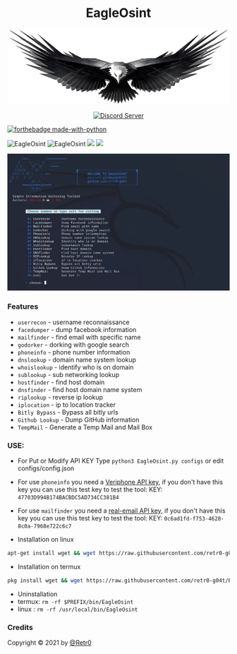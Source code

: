 <h1 align="center">EagleOsint</h1>

<img src="https://github.com/retr0-g04t/EagleOsint/blob/main/image/Daco_4872325.png">
<p align="center">
<a href="https://discord.gg/wQqZpHX2V2"><img src="https://discordapp.com/api/guilds/437716353584070677/widget.png?style=shield" alt="Discord Server"></a>


<br>

[![forthebadge made-with-python](http://ForTheBadge.com/images/badges/made-with-python.svg)](https://www.python.org/)


<img title="EagleOsint" src="https://img.shields.io/badge/CODENAME%20-EagleOsint-EagleOsint?colorA=grey&colorB=green&style=for-the-badge"> <img title="EagleOsint" src="https://img.shields.io/badge/VERSION%20-1.1-SCRIPT?colorA=grey&colorB=green&style=for-the-badge"> <img src="https://img.shields.io/badge/Visual%20Studio%20Code-0078d7.svg?style=for-the-badge&logo=visual-studio-code&logoColor=white">
<img src="https://img.shields.io/badge/github-%23121011.svg?style=for-the-badge&logo=github&logoColor=white"/>


<img src="https://github.com/retr0-g04t/EagleOsint/blob/main/image/Hello.png">

### Features
- ```userrecon```    - username reconnaissance
- ```facedumper```   - dump facebook information
- ```mailfinder``` - find email with specific name
- ```godorker``` - dorking with google search
- ```phoneinfo``` - phone number information
- ```dnslookup``` - domain name system lookup
- ```whoislookup``` - identify who is on domain
- ```sublookup``` - sub networking lookup
- ```hostfinder``` - find host domain
- ```dnsfinder``` - find host domain name system
- ```riplookup``` - reverse ip lookup
- ```iplocation``` - ip to location tracker
- ```Bitly Bypass``` - Bypass all bitly urls 
- ```Github Lookup``` -  Dump GitHub information 
- ```TempMail``` - Generate a Temp Mail and Mail Box 

### USE:
  - For Put or Modify API KEY Type ```python3 EagleOsint.py configs``` or edit configs/config.json
  - For use ```phoneinfo``` you need a [Veriphone API key](https://veriphone.io/), if you don't have this key you can use this test key to test the tool: KEY: ```47703D994B174BACBDC5AD734CC381B4```
  - For use ```mailfinder``` you need a [real-email API key](https://isitarealemail.com/), if you don't have this key you can use this test key to test the tool: KEY: ```0c6ad1fd-f753-4628-8c0a-7968e722c6c7```

- Installation on linux
```bash
apt-get install wget && wget https://raw.githubusercontent.com/retr0-g04t/EagleOsint/main/linuxinstall.sh && bash linuxinstall.sh
```

- Installation on termux
```bash
pkg install wget && wget https://raw.githubusercontent.com/retr0-g04t/EagleOsint/main/install.sh && bash install.sh
```
- Uninstallation
- termux: ```rm -rf $PREFIX/bin/EagleOsint```
- linux  : ```rm -rf /usr/local/bin/EagleOsint```

### Credits
Copyright © 2021 by <a href="https://www.instagram.com/lewdaldi/">@Retr0</a>

